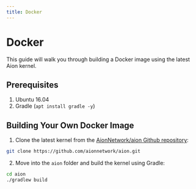 ```yaml
---
title: Docker
---
```


# Docker

This guide will walk you through building a Docker image using the latest Aion kernel.

## Prerequisites

1. Ubuntu 16.04
2. Gradle (`apt install gradle -y`)

## Building Your Own Docker Image

1. Clone the latest kernel from the [AionNetwork/aion Github repository](https://github.com/aionnetwork/aion):

```bash
git clone https://github.com/aionnetwork/aion.git
```

2. Move into the `aion` folder and build the kernel using Gradle:

```bash
cd aion
./gradlew build
```